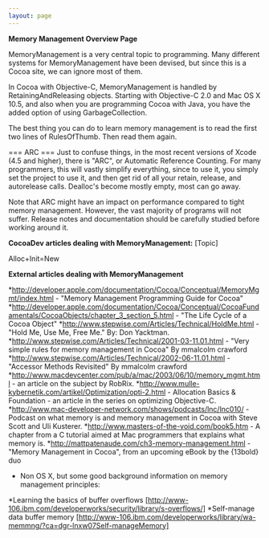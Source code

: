 ```yaml
---
layout: page
---
```




**Memory Management Overview Page**

MemoryManagement is a very central topic to programming. Many different systems for MemoryManagement have been devised, but since this is a Cocoa site, we can ignore most of them.

In Cocoa with Objective-C, MemoryManagement is handled by RetainingAndReleasing objects. Starting with Objective-C 2.0 and Mac OS X 10.5, and also when you are programming Cocoa with Java, you have the added option of using GarbageCollection.

The best thing you can do to learn memory management is to read the first two lines of RulesOfThumb. Then read them again.

=== ARC ===
Just to confuse things, in the most recent versions of Xcode (4.5 and higher), there is "ARC", or Automatic Reference Counting. For many programmers, this will vastly simplify everything, since to use it, you simply set the project to use it, and then get rid of all your retain, release, and autorelease calls. Dealloc's become mostly empty, most can go away.

Note that ARC might have an impact on performance compared to tight memory management. However, the vast majority of programs will not suffer. Release notes and documentation should be carefully studied before working around it.


**CocoaDev articles dealing with MemoryManagement:** [Topic]

Alloc+Init=New

**External articles dealing with MemoryManagement**


*http://developer.apple.com/documentation/Cocoa/Conceptual/MemoryMgmt/index.html - "Memory Management Programming Guide for Cocoa"
*http://developer.apple.com/documentation/Cocoa/Conceptual/CocoaFundamentals/CocoaObjects/chapter_3_section_5.html - "The Life Cycle of a Cocoa Object"
*http://www.stepwise.com/Articles/Technical/HoldMe.html - "Hold Me, Use Me, Free Me." By: Don Yacktman.
*http://www.stepwise.com/Articles/Technical/2001-03-11.01.html - "Very simple rules for memory management in Cocoa" By mmalcolm crawford
*http://www.stepwise.com/Articles/Technical/2002-06-11.01.html - "Accessor Methods Revisited" By mmalcolm crawford
*http://www.macdevcenter.com/pub/a/mac/2003/06/10/memory_mgmt.html - an article on the subject by RobRix.
*http://www.mulle-kybernetik.com/artikel/Optimization/opti-2.html - Allocation Basics & Foundation - an article in the series
on optimizing Objective-C.
*http://www.mac-developer-network.com/shows/podcasts/lnc/lnc010/ - Podcast on what memory is and memory management in Cocoa with Steve Scott and Uli Kusterer.
*http://www.masters-of-the-void.com/book5.htm - A chapter from a C tutorial aimed at Mac programmers that explains what memory is.
*http://mattpatenaude.com/ch3-memory-management.html - "Memory Management in Cocoa", from an upcoming eBook by the {13bold} duo


* Non OS X, but some good background information on memory management principles:


*Learning the basics of buffer overflows [http://www-106.ibm.com/developerworks/security/library/s-overflows/]
*Self-manage data buffer memory [http://www-106.ibm.com/developerworks/library/wa-memmng/?ca=dgr-lnxw07Self-manageMemory]
